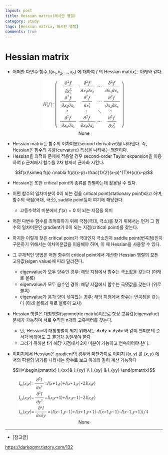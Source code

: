```yaml
---
layout: post
title: Hessian matrix(헤시안 행렬)
category: study
tags: [Hessian matrix, 헤시안 행렬]
comments: true
---
```


# Hessian matrix
- 어떠한 다변수 함수 $f(x_{1}, x_{2}, ..., x_{n})$ 에 대하여 $f$ 의 Hessian matrix는 아래와 같다.

<center>
<figure>
<img src="/assets/post_img/study/2019-03-18-Hessian_matrix/fig1.png" alt="views">
<figcaption>None</figcaption>
</figure>
</center>

- Hessian matrix는 함수의 이차미분(second derivative)을 나타낸다. 즉, Hessian은 함수의 곡률(curvature) 특성을 나타내는 행렬이다.
- Hessian을 최적화 문제에 적용할 경우 second-order Taylor expansion을 이용하여 p 근처에서 함수를 2차 항까지 근사화 시킨다.

$$f(x)\simeq f(p)+\nabla f(p)(x-p)+\frac{1}{2}(x-p)^{T}H(x)(x-p)$$

- Hessian은 또한 critical point의 종류를 판별하는데 활용될 수 있다.
- 어떤 함수의 일차미분이 0이 되는 점을 critical point(stationary point)라고 하며, 함수의 극점(극대, 극소), saddle point등이 여기에 해당한다.
  - 고등수학의 미분에서 $f'(x)=0$ 이 되는 지점을 의미
- 어떤 다변수 함수를 최적화하기 위해 극점(극대, 극소)를 찾기 위해서는 먼저 그 함수의 일차미분인 gradient가 0이 되는 지점(critical point)를 찾는다.
- 하지만 이렇게 찾은 critical point가 극대인지 극소인지 saddle point(변곡점)인지 구분하기 위해서는 이차미분값을 이용해야 하며, 이 때 Hessian을 사용할 수 있다.
- 그 구체적인 방법은 어떤 함수의 critical point에서 계산한 Hessian 행렬의 모든 고유값(eigen value)에 따라 달라진다.
  - eigenvalue가 모두 양수인 경우: 해당 지점에서 함수는 극소값을 갖는다 (아래로 볼록)
  - eigenvalue가 모두 음수인 경위: 해당 지점에서 함수는 극댓값을 갖는다 (위로 볼록)
  - eigenvalue가 음과 양이 섞여있는 경우: 해당 지점에서 함수는 변곡점을 갖는다 (아래 볼록과 위로 볼록이 교차)

- Hessian 행렬은 대칭행렬(symmetric matrix)이므로 항상 고유값(eigenvalue) 분해가 가능하며 서로 수직인 n개의 고유벡터를 갖는다.
  - 단, Hessian이 대칭행렬이 되기 위해서는 $\partial x \partial y = \partial y \partial x$ 와 같이 편미분의 순서가 바뀌어도 그 결과가 동일해야 한다
  - 그러기 위해선 f가 해당 지점에서 2차 미분이 가능하고 연속이어야 한다.

- 이미지에서 Hessian은 gradient의 경우와 마찬가지로 이미지 $I(x, y)$ 를 $(x, y)$ 에서의 픽셀의 밝기를 나타내는 함수로 보고 아래와 같이 계산 가능하다

$$H=\begin{pmatrix} I_{xx}& I_{xy} \\ I_{xy} & I_{yy} \end{pmatrix}$$

<center>
<figure>
<img src="/assets/post_img/study/2019-03-18-Hessian_matrix/fig2.png" alt="views">
<figcaption>None</figcaption>
</figure>
</center>
 

---

- [참고글]

https://darkpgmr.tistory.com/132
